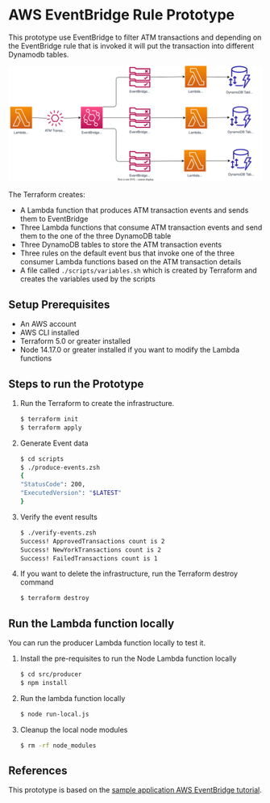 # AWS EventBridge Rule Prototype


This prototype use EventBridge to filter ATM transactions and depending on the EventBridge rule that is invoked it will put the transaction into different Dynamodb tables.  

![Alt text](docs/images/architecture.svg)

The Terraform creates:
- A Lambda function that produces ATM transaction events and sends them to EventBridge
- Three Lambda functions that consume ATM transaction events and send them to the one of the three DynamoDB table
- Three DynamoDB tables to store the ATM transaction events
- Three rules on the default event bus that invoke one of the three consumer Lambda functions based on the ATM transaction details
- A file called `./scripts/variables.sh` which is created by Terraform and creates the variables used by the scripts


## Setup Prerequisites

- An AWS account 
- AWS CLI installed
- Terraform 5.0 or greater installed
- Node 14.17.0 or greater installed if you want to modify the Lambda functions


## Steps to run the Prototype

1. Run the Terraform to create the infrastructure.
    ``` bash
    $ terraform init
    $ terraform apply
    ```
2. Generate Event data 
    ``` bash
    $ cd scripts
    $ ./produce-events.zsh
    {
    "StatusCode": 200,
    "ExecutedVersion": "$LATEST"
    }
    ```
3. Verify the event results
    ``` bash
    $ ./verify-events.zsh 
    Success! ApprovedTransactions count is 2
    Success! NewYorkTransactions count is 2
    Success! FailedTransactions count is 1
    ```
4. If you want to delete the infrastructure, run the Terraform destroy command
    ``` bash
    $ terraform destroy
    ```

## Run the Lambda function locally
You can run the producer Lambda function locally to test it.  

1. Install the pre-requisites to run the Node Lambda function locally
    ``` bash
    $ cd src/producer
    $ npm install
    ```
2. Run the lambda function locally
    ``` bash
    $ node run-local.js
    ```

3. Cleanup the local node modules
    ``` bash
    $ rm -rf node_modules
    ```


## References

This prototype is based on the [sample application AWS EventBridge tutorial](https://docs.aws.amazon.com/eventbridge/latest/userguide/eb-tutorial-get-started.html).